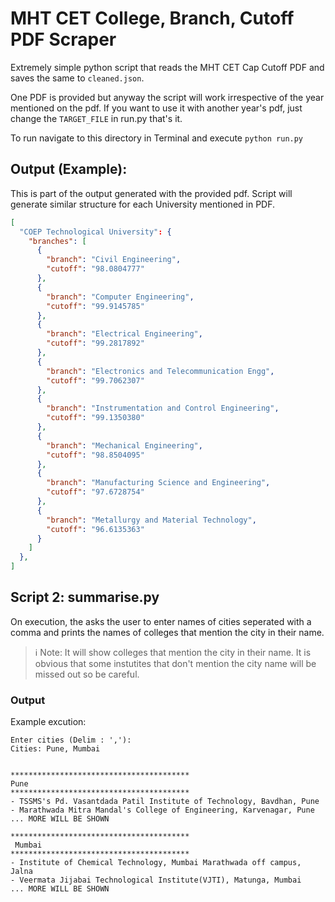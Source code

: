 # MHT CET College, Branch, Cutoff PDF Scraper
Extremely simple python script that reads the MHT CET Cap Cutoff PDF and saves the same to `cleaned.json`.

One PDF is provided but anyway the script will work irrespective of the year mentioned on the pdf. If you want to use it with another year's pdf, just change the `TARGET_FILE` in run.py that's it.

To run navigate to this directory in Terminal and execute `python run.py`

## Output (Example):
This is part of the output generated with the provided pdf. Script will generate similar structure for each University mentioned in PDF.
```json
[
  "COEP Technological University": {
    "branches": [
      {
        "branch": "Civil Engineering",
        "cutoff": "98.0804777"
      },
      {
        "branch": "Computer Engineering",
        "cutoff": "99.9145785"
      },
      {
        "branch": "Electrical Engineering",
        "cutoff": "99.2817892"
      },
      {
        "branch": "Electronics and Telecommunication Engg",
        "cutoff": "99.7062307"
      },
      {
        "branch": "Instrumentation and Control Engineering",
        "cutoff": "99.1350380"
      },
      {
        "branch": "Mechanical Engineering",
        "cutoff": "98.8504095"
      },
      {
        "branch": "Manufacturing Science and Engineering",
        "cutoff": "97.6728754"
      },
      {
        "branch": "Metallurgy and Material Technology",
        "cutoff": "96.6135363"
      }
    ]
  },
]
```

## Script 2: summarise.py
On execution, the asks the user to enter names of cities seperated with a comma and prints the names of colleges that mention the city in their name.
> ℹ️ Note: It will show colleges that mention the city in their name. It is obvious that some instutites that don't mention the city name will be missed out so be careful.
### Output
Example excution:
```
Enter cities (Delim : ','):
Cities: Pune, Mumbai


****************************************
Pune
****************************************
- TSSMS's Pd. Vasantdada Patil Institute of Technology, Bavdhan, Pune
- Marathwada Mitra Mandal's College of Engineering, Karvenagar, Pune
... MORE WILL BE SHOWN

****************************************
 Mumbai
****************************************
- Institute of Chemical Technology, Mumbai Marathwada off campus, Jalna
- Veermata Jijabai Technological Institute(VJTI), Matunga, Mumbai
... MORE WILL BE SHOWN
```
